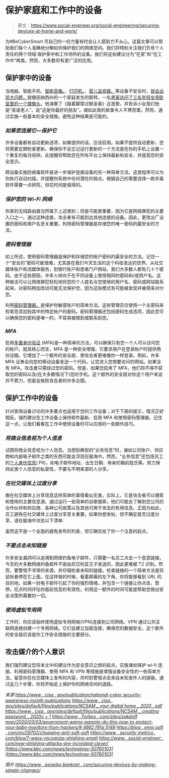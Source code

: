 # 保护家庭和工作中的设备

> 原文：<https://www.social-engineer.org/social-engineering/securing-devices-at-home-and-work/>

为#BeCyberSmart 尽自己的一份力量有时会让人感到力不从心。这篇文章可以帮助我们每个人准确地分解如何保护我们的网络空间。我们将特别关注我们负有个人责任的两个领域:保护家中和工作场所的设备。我们将这些建议分为“在家”和“在工作中”两类。然而，大多数将有更广泛的应用。

## 保护家中的设备

当电脑、智能手机、[智能音箱、](https://us.norton.com/internetsecurity-iot-can-smart-speakers-be-hacked.html)、[打印机、](https://www.pcworld.com/article/245213/7_ways_to_protect_your_business_printers.html)、[婴儿监视器、](https://www.forbes.com/sites/zakdoffman/2020/03/03/government-warns-parents-do-this-now-to-protect-your-baby-monitors-from-hackers/#4c1912115148)等设备不安全时，[就会出现大问题，](https://www.bbc.com/news/technology-51706631)就像田纳西州的一个家庭发生的那样。一名[黑客访问了三名年轻女孩卧室里的一个摄像头](https://www.bbc.com/news/technology-50760103)。他演奏了《踮着脚穿过郁金香》这首歌，并告诉小女孩们他是“圣诞老人”，说“这是你最好的朋友”。诸如此类的故事令人不寒而栗。然而，通过实施一些基本的安全措施，避免这种结果是可能的。

### *如果您连接它—保护它*

许多设备都有自动更新选项，如果提供的话，应该启用。如果不提供自动更新，您将需要定期检查更新。确保你不会忘记运行更新的一个方法是在你的手机上设置一个重复的每月闹钟。此提醒将帮助您在所有平台上保持最新和安全，并提高您的安全意识。

跨设备实施防病毒软件是进一步保护连接设备的另一种简单方法。这类程序可以为你执行自动扫描，并提醒你系统中任何潜在的弱点。根据自己的需要选择一款杀毒软件需要一点研究，但花时间是值得的。

### *保护您的 Wi-Fi 网络*

你家的无线路由器当然属于上述类别；但是可能更重要，因为它是网络罪犯的主要入口之一。通过这种连接，攻击者有可能到达其他连接的设备。因此，更改出厂设置的密码和用户名至关重要。利用密码管理器是存储您的唯一密码的最安全的方法。

### *密码管理器*

如上所述，使用密码管理器是保护和存储您的帐户密码的最安全的方法。记住一个“安全的”密码可能很难，尤其是在我们今天生活的这个科技发达的世界。从社交媒体账户和流媒体服务，到银行账户和患者门户网站，我们大多数人都有几十个密码。由于这些原因，许多人倾向于在不同设备上使用相同的密码和/或用户名。这种做法可以让网络罪犯轻松地将您的个人姓名与您使用的用户名、密码或网站联系起来。对密码稍加改动可能无法保护您，因为这些模式有可能被发现并被用来对付您。

利用[密码管理器，](https://www.cnet.com/how-to/best-password-manager-to-use-for-2020-1password-last-password-more-compared/)是保护你敏感账户的简单方法。这些管理员仅使用一个主密码来检索您添加到其中的特定帐户的密码。密码管理器还包括密码生成选项，因此您可以确保您的密码是唯一的，不容易被猜到或联系到您。

### *MFA*

启用[多重身份验证](https://www.nist.gov/itl/applied-cybersecurity/tig/back-basics-multi-factor-authentication) (MFA)是一种简单的方法，可以确保只有您一个人可以访问您的帐户。就其核心而言，MFA 是一种安全增强，它要求用户在登录帐户时提供两份证据。它增加了一个额外的安全层，使攻击者更难像你一样登录。例如，许多 MFA 证券会向您的移动设备发送一个代码，让您进入您想要访问的网站。如果没有 MFA，攻击者只需绕过您的密码。但是，如果您启用了 MFA，他们将不得不获取您的密码以及(在大多数情况下)您的手机。这个额外的安全层对你这个用户来说并不费力，但是会挫败攻击者的许多企图。

## 保护工作中的设备

针对家用设备讨论的许多要点也适用于您的工作设备；对于下面的提示，情况正好相反。强烈建议在工作设备上保持软件最新、启用 MFA 和使用密码管理器。记住这一点，让我们看看在工作中使用设备时可以应用的一些额外技巧。

### *将商业信息视为个人信息*

试图将商业信息视为个人信息。当想到典型的“业务信息”时，诸如公司账户、供应商和内部电子邮件之类的东西可能会浮现在脑海中。然而，“业务信息”还包括员工的[个人身份信息(](https://searchsecurity.techtarget.com/definition/personally-identifiable-information-PII#:~:text=Personally%20identifiable%20information%20(PII)%20is,data%20can%20be%20considered%20PII.) PII)，如电子邮件地址、出生日期、母亲的婚前姓氏等。努力保持此类个人信息的私密性，不要与不明来源的人分享。

### *在社交媒体上过度分享*

像在社交媒体上分享信息这样简单的事情看似无害。实际上，它是攻击者可以搜索和使用的主要信息源。通过运行一些简单的谷歌搜索，他们可能会了解到您公司的合作伙伴和供应商、各种公司政策以及其他可用于攻击的有用信息。正因为如此，员工避免在社交媒体上过度分享至关重要。如果你想发帖，但不确定是否过度分享，请在脑海中浏览以下清单:

虽然这不是一个全面的避免发布的列表，但它确实给了你一个注意的起点。

### *不要点击未知链接*

许多安全漏洞可以追溯到网络钓鱼电子邮件。只需要一名员工点击一个恶意链接。今天的大多数网络钓鱼邮件不是由尼日利亚王子发送的，因此更难被 T2 识别。然而，要警惕不寻常的来源，并仔细检查未知的链接。检查链接的一个简单方法是将鼠标悬停在它上面。在这样做的时候，看着屏幕的左下角，你将能够看到 URL 的目的地。如果一封电子邮件引起了你的强烈情绪，并包含一个链接让你点击，暂停。花点时间评估你面前信息的有效性。利用这一额外的时间可能是帮助您做出安全决策所需要的一切。

### *使用虚拟专用网*

工作时，你应该始终使用虚拟专用网络(VPN)连接到公司网络。VPN 通过公共互联网连接创建一个专用网络。它们会建立加密连接，确保您的数据安全。这个额外的安全层应该是你工作安全措施的主要部分。

## 攻击媒介的个人意识

我们强烈建议您将本文中的建议作为安全意识之旅的起点。实施诸如保护 wi-fi 连接、利用密码管理器、使用 MFA 和 VPN 等措施是增强设备安全性的一些简单方法。留意你在社交媒体上发布的内容，并时刻警惕点击来自未知发件人的链接。通过这几个步骤，你将开始走上保护你的网络空间的道路。

*来源*
*[https://www . cisa . gov/publication/national-cyber security-awareness-month-publications](https://www.cisa.gov/publication/national-cybersecurity-awareness-month-publications)*
*[https://www . cisa . gov/sites/default/files/publications/NCSAM _ your digital home _ 2020 . pdf](https://www.cisa.gov/sites/default/files/publications/NCSAM_YourDigitalHome_2020.pdf)*
*[https://www . cisa . gov/sites/default/files/publications/NCSAM _ creating password _ 2020v = 1](https://www.cisa.gov/sites/default/files/publications/NCSAM_CreatingPasswords_2020.pdf)*
*[https://www . Forbes . com/sites/zakdoff man/2020/03/03/government-warns-parents-do-this-now-to-protect-your-baby-monitors-from-hackers/# 4862 f91a 5148](https://www.forbes.com/sites/zakdoffman/2020/03/03/government-warns-parents-do-this-now-to-protect-your-baby-monitors-from-hackers/#4862f91a5148)*
*[https://blog . emsi soft . com/en/29702/chopping-anti-soft-soft](https://blog.emsisoft.com/en/29702/choosing-antivirus-software-2018/)*
*[https://www . security metrics . com/blog/7-ways-recognize-phishing-email](https://www.securitymetrics.com/blog/7-ways-recognize-phishing-email)*
*[https://www . social-engineer . com/new-phishing-attacks-are-increated-clever/](https://www.social-engineer.com/new-phishing-attacks-are-increasingly-clever/)*
*[https://www.bbc.com/news/technology-50760103](https://www.bbc.com/news/technology-50760103)*

*图片*
*[https://www . peoples banknet . com/securing-devices-by-making-simple-changes/](https://www.peoplesbanknet.com/securing-devices-by-making-simple-changes/)*